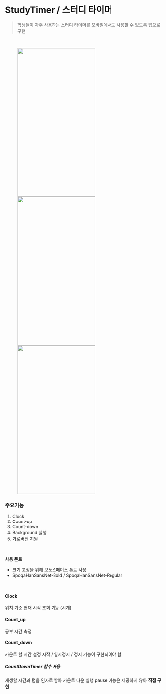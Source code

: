 # StudyTimer / 스터디 타이머
> 학생들이 자주 사용하는 스터디 타이머를 모바일에서도 사용할 수 있도록 앱으로 구현

<br>

<figure>
  <img align="center" src="https://user-images.githubusercontent.com/77707019/159992904-f12f0f43-85bb-47ab-9d5e-cc728a67dde9.gif" width="250" height="480"/>
  <img align="center" src="https://user-images.githubusercontent.com/77707019/159993433-423820de-deae-4b62-bd12-059f80ab14d2.gif" width="250" height="480"/>
  <img align="center" src="https://user-images.githubusercontent.com/77707019/159993467-d06686c7-8456-4a4a-96cf-927e5c99d60f.gif" width="250" height="480"/>
</figure>

### 주요기능

1. Clock
2. Count-up 
3. Count-down
4. Background 실행
5. 가로버전 지원

<br>

**사용 폰트**

- 크기 고정을 위해 모노스페이스 폰트 사용
- SpoqaHanSansNet-Bold / SpoqaHanSansNet-Regular 

<br>

#### Clock
위치 기준 현재 시각 조회 기능 (시계)
<br>
#### Count_up
공부 시간 측정
<br>
#### Count_down
카운트 할 시간 설정
시작 / 일시정지 / 정지 기능이 구현되어야 함

##### CountDownTimer 함수 사용
재생할 시간과 텀을 인자로 받아 카운트 다운 실행
pause 기능은 제공하지 않아 **직접 구현**

